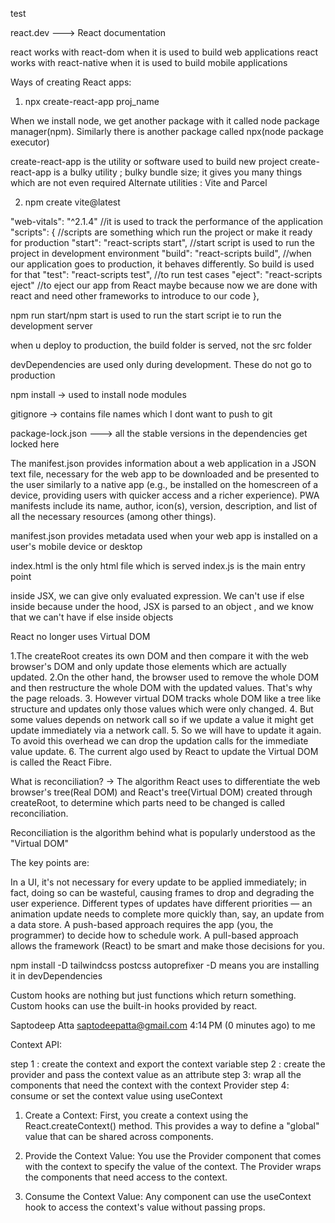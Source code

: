 test

react.dev ---> React documentation

react works with react-dom when it is used to build web applications
react works with react-native when it is used to build mobile applications



Ways of creating React apps:
1) npx create-react-app proj_name

When we install node, we get another package with it called node package manager(npm). Similarly there is another package called npx(node package executor)

create-react-app is the utility or software used to build new project
create-react-app is a bulky utility ; bulky bundle size; it gives you many things which are not even required
Alternate utilities : Vite and Parcel

2) npm create vite@latest



"web-vitals": "^2.1.4"  //it is used to track the performance of the application
"scripts": {  //scripts are something which run the project or make it ready for production
    "start": "react-scripts start",  //start script is used to run the project in development environment
    "build": "react-scripts build",  //when our application goes to production, it behaves differently. So build is used for that
    "test": "react-scripts test",  //to run test cases
    "eject": "react-scripts eject" //to eject our app from React maybe because now we are done with react and need other frameworks to introduce to our code
  },

  npm run start/npm start is used to run the start script ie to run the development server

  when u deploy to production, the build folder is served, not the src folder

  devDependencies are used only during development. These do not go to production

  npm install -> used to install node modules

  gitignore -> contains file names which I dont want to push to git

  package-lock.json ---> all the stable versions in the dependencies get locked here

  The manifest.json provides information about a web application in a JSON text file, necessary for the web app to be downloaded and be presented to the user similarly to a native app (e.g., be installed on the homescreen of a device, providing users with quicker access and a richer experience). PWA manifests include its name, author, icon(s), version, description, and list of all the necessary resources (among other things).

  manifest.json provides metadata used when your web app is installed on a
      user's mobile device or desktop

  index.html is the only html file which is served
  index.js is the main entry point


  inside JSX, we can give only evaluated expression. We can't use if else inside because under the hood, JSX is parsed to an object , and we know that we can't have if else inside objects


  React no longer uses Virtual DOM

1.The createRoot creates its own DOM and then compare it with the web browser's DOM and only update those elements which are actually updated.
2.On the other hand, the browser used to remove the whole DOM and then restructure the whole DOM with the updated values. That's why the page reloads.
3. However virtual DOM tracks whole DOM like a tree like structure and updates only those values which were only changed.
4. But some values depends on network call so if we update a value it might get update immediately via a network call.
5. So we will have to update it again. To avoid this overhead we can drop the updation calls for the immediate value update.
6. The current algo used by React to update the Virtual DOM is called the React Fibre.

What is reconciliation?
-> The algorithm React uses to differentiate the web browser's tree(Real DOM) and React's tree(Virtual DOM) created through createRoot, to determine which parts need to be changed is called reconciliation.

Reconciliation is the algorithm behind what is popularly understood as the "Virtual DOM"


The key points are:

In a UI, it's not necessary for every update to be applied immediately; in fact, doing so can be wasteful, causing frames to drop and degrading the user experience.
Different types of updates have different priorities — an animation update needs to complete more quickly than, say, an update from a data store.
A push-based approach requires the app (you, the programmer) to decide how to schedule work. A pull-based approach allows the framework (React) to be smart and make those decisions for you.


npm install -D tailwindcss postcss autoprefixer
-D means you are installing it in devDependencies



Custom hooks are nothing but just functions which return something. 
Custom hooks can use the built-in hooks provided by react.




Saptodeep Atta <saptodeepatta@gmail.com>
4:14 PM (0 minutes ago)
to me

Context API:

step 1 : create the context and export the context variable
step 2 : create the provider and pass the context value as an attribute
step 3: wrap all the components that need the context with the context Provider
step 4: consume or set the context value using useContext


1. Create a Context: First, you create a context using the React.createContext() method. This provides a way to define a "global" value that can be shared across components.

2. Provide the Context Value: You use the Provider component that comes with the context to specify the value of the context. The Provider wraps the components that need access to the context.

3. Consume the Context Value: Any component can use the useContext hook to access the context's value without passing props.